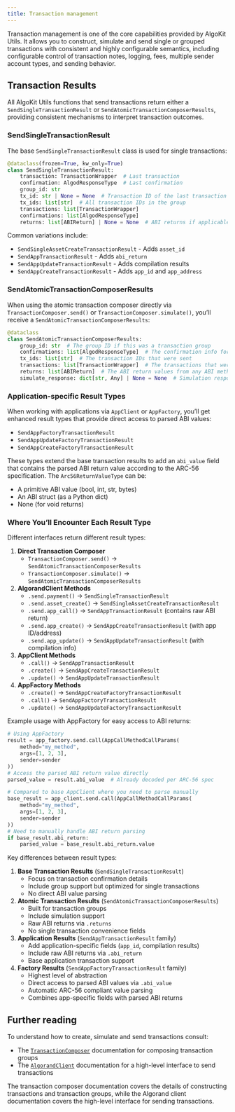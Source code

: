 ```yaml
---
title: Transaction management
---
```


Transaction management is one of the core capabilities provided by AlgoKit Utils. It allows you to construct, simulate and send single or grouped transactions with consistent and highly configurable semantics, including configurable control of transaction notes, logging, fees, multiple sender account types, and sending behavior.

## Transaction Results

All AlgoKit Utils functions that send transactions return either a `SendSingleTransactionResult` or `SendAtomicTransactionComposerResults`, providing consistent mechanisms to interpret transaction outcomes.

### SendSingleTransactionResult

The base `SendSingleTransactionResult` class is used for single transactions:

```python
@dataclass(frozen=True, kw_only=True)
class SendSingleTransactionResult:
    transaction: TransactionWrapper  # Last transaction
    confirmation: AlgodResponseType  # Last confirmation
    group_id: str
    tx_id: str | None = None  # Transaction ID of the last transaction
    tx_ids: list[str]  # All transaction IDs in the group
    transactions: list[TransactionWrapper]
    confirmations: list[AlgodResponseType]
    returns: list[ABIReturn] | None = None  # ABI returns if applicable
```

Common variations include:

- `SendSingleAssetCreateTransactionResult` - Adds `asset_id`
- `SendAppTransactionResult` - Adds `abi_return`
- `SendAppUpdateTransactionResult` - Adds compilation results
- `SendAppCreateTransactionResult` - Adds `app_id` and `app_address`

### SendAtomicTransactionComposerResults

When using the atomic transaction composer directly via `TransactionComposer.send()` or `TransactionComposer.simulate()`, you’ll receive a `SendAtomicTransactionComposerResults`:

```python
@dataclass
class SendAtomicTransactionComposerResults:
    group_id: str  # The group ID if this was a transaction group
    confirmations: list[AlgodResponseType]  # The confirmation info for each transaction
    tx_ids: list[str]  # The transaction IDs that were sent
    transactions: list[TransactionWrapper]  # The transactions that were sent
    returns: list[ABIReturn]  # The ABI return values from any ABI method calls
    simulate_response: dict[str, Any] | None = None  # Simulation response if simulated
```

### Application-specific Result Types

When working with applications via `AppClient` or `AppFactory`, you’ll get enhanced result types that provide direct access to parsed ABI values:

- `SendAppFactoryTransactionResult`
- `SendAppUpdateFactoryTransactionResult`
- `SendAppCreateFactoryTransactionResult`

These types extend the base transaction results to add an `abi_value` field that contains the parsed ABI return value according to the ARC-56 specification. The `Arc56ReturnValueType` can be:

- A primitive ABI value (bool, int, str, bytes)
- An ABI struct (as a Python dict)
- None (for void returns)

### Where You’ll Encounter Each Result Type

Different interfaces return different result types:

1. **Direct Transaction Composer**
   - `TransactionComposer.send()` → `SendAtomicTransactionComposerResults`
   - `TransactionComposer.simulate()` → `SendAtomicTransactionComposerResults`
2. **AlgorandClient Methods**
   - `.send.payment()` → `SendSingleTransactionResult`
   - `.send.asset_create()` → `SendSingleAssetCreateTransactionResult`
   - `.send.app_call()` → `SendAppTransactionResult` (contains raw ABI return)
   - `.send.app_create()` → `SendAppCreateTransactionResult` (with app ID/address)
   - `.send.app_update()` → `SendAppUpdateTransactionResult` (with compilation info)
3. **AppClient Methods**
   - `.call()` → `SendAppTransactionResult`
   - `.create()` → `SendAppCreateTransactionResult`
   - `.update()` → `SendAppUpdateTransactionResult`
4. **AppFactory Methods**
   - `.create()` → `SendAppCreateFactoryTransactionResult`
   - `.call()` → `SendAppFactoryTransactionResult`
   - `.update()` → `SendAppUpdateFactoryTransactionResult`

Example usage with AppFactory for easy access to ABI returns:

```python
# Using AppFactory
result = app_factory.send.call(AppCallMethodCallParams(
    method="my_method",
    args=[1, 2, 3],
    sender=sender
))
# Access the parsed ABI return value directly
parsed_value = result.abi_value  # Already decoded per ARC-56 spec

# Compared to base AppClient where you need to parse manually
base_result = app_client.send.call(AppCallMethodCallParams(
    method="my_method",
    args=[1, 2, 3],
    sender=sender
))
# Need to manually handle ABI return parsing
if base_result.abi_return:
    parsed_value = base_result.abi_return.value
```

Key differences between result types:

1. **Base Transaction Results** (`SendSingleTransactionResult`)
   - Focus on transaction confirmation details
   - Include group support but optimized for single transactions
   - No direct ABI value parsing
2. **Atomic Transaction Results** (`SendAtomicTransactionComposerResults`)
   - Built for transaction groups
   - Include simulation support
   - Raw ABI returns via `.returns`
   - No single transaction convenience fields
3. **Application Results** (`SendAppTransactionResult` family)
   - Add application-specific fields (`app_id`, compilation results)
   - Include raw ABI returns via `.abi_return`
   - Base application transaction support
4. **Factory Results** (`SendAppFactoryTransactionResult` family)
   - Highest level of abstraction
   - Direct access to parsed ABI values via `.abi_value`
   - Automatic ARC-56 compliant value parsing
   - Combines app-specific fields with parsed ABI returns

## Further reading

To understand how to create, simulate and send transactions consult:

- The [`TransactionComposer`](/algokit/utils/python/docs/markdown/capabilities/transaction-composer/) documentation for composing transaction groups
- The [`AlgorandClient`](/algokit/utils/python/docs/markdown/capabilities/algorand-client/) documentation for a high-level interface to send transactions

The transaction composer documentation covers the details of constructing transactions and transaction groups, while the Algorand client documentation covers the high-level interface for sending transactions.
